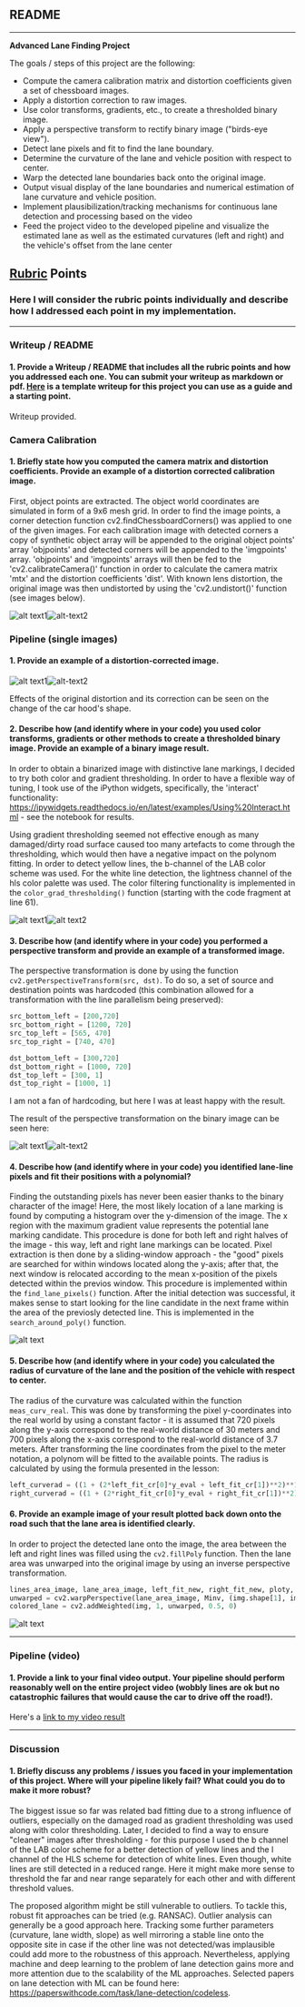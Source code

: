 ## README

---

**Advanced Lane Finding Project**

The goals / steps of this project are the following:

* Compute the camera calibration matrix and distortion coefficients given a set of chessboard images.
* Apply a distortion correction to raw images.
* Use color transforms, gradients, etc., to create a thresholded binary image.
* Apply a perspective transform to rectify binary image ("birds-eye view").
* Detect lane pixels and fit to find the lane boundary.
* Determine the curvature of the lane and vehicle position with respect to center.
* Warp the detected lane boundaries back onto the original image.
* Output visual display of the lane boundaries and numerical estimation of lane curvature and vehicle position.
* Implement plausibilization/tracking mechanisms for continuous lane detection and processing based on the video
* Feed the project video to the developed pipeline and visualize the estimated lane as well as the estimated curvatures (left and right) and the vehicle's offset from the lane center

[//]: # (Image References)

[image1]: ./camera_cal/calibration1.jpg "Distorted image"
[image2]: ./output_images/calibration1.jpg "Undistorted image"
[image3]: ./test_images/test7.jpg "Distorted image"
[image4]: ./output_images/test_2undist.jpg "Undistorted image"

[image5]: ./test_images/test1.jpg "Original image"
[image6]: ./output_images/test2.jpg "Binary image"

[image7]: ./test_images/test8.jpg "Original image"
[image8]: ./output_images/test_warped6.jpg "Binary warped image"

[image9]: ./output_images/test_all4.jpg "Warped image, sliding window search, estimated polynoms and lane projection onto the original image"
[video1]: ./project_video.mp4 "Video"

## [Rubric](https://review.udacity.com/#!/rubrics/571/view) Points

### Here I will consider the rubric points individually and describe how I addressed each point in my implementation.  

---

### Writeup / README

#### 1. Provide a Writeup / README that includes all the rubric points and how you addressed each one.  You can submit your writeup as markdown or pdf.  [Here](https://github.com/udacity/CarND-Advanced-Lane-Lines/blob/master/writeup_template.md) is a template writeup for this project you can use as a guide and a starting point.  

Writeup provided.

### Camera Calibration

#### 1. Briefly state how you computed the camera matrix and distortion coefficients. Provide an example of a distortion corrected calibration image.

First, object points are extracted. The object world coordinates are simulated in form of a 9x6 mesh grid. In order to find the image points, a corner detection function cv2.findChessboardCorners() was applied to one of the given images. For each calibration image with detected corners a copy of synthetic object array will be appended to the original object points' array 'objpoints' and detected corners will be appended to the 'imgpoints' array. 'objpoints' and 'imgpoints' arrays will then be fed to the 'cv2.calibrateCamera()' function in order to calculate the camera matrix 'mtx' and the distortion coefficients 'dist'. With known lens distortion, the original image was then undistorted by using the 'cv2.undistort()' function (see images below).

![alt text1][image1]![alt-text2][image2]

### Pipeline (single images)

#### 1. Provide an example of a distortion-corrected image.

![alt text1][image3]![alt-text2][image4]

Effects of the original distortion and its correction can be seen on the change of the car hood's shape.

#### 2. Describe how (and identify where in your code) you used color transforms, gradients or other methods to create a thresholded binary image.  Provide an example of a binary image result.

In order to obtain a binarized image with distinctive lane markings, I decided to try both color and gradient thresholding. In order to have a flexible way of tuning, I took use of the iPython widgets, specifically, the 'interact' functionality: https://ipywidgets.readthedocs.io/en/latest/examples/Using%20Interact.html - see the notebook for results.

Using gradient thresholding seemed not effective enough as many damaged/dirty road surface caused too many artefacts to come through the thresholding, which would then have a negative impact on the polynom fitting. In order to detect yellow lines, the b-channel of the LAB color scheme was used. For the white line detection, the lightness channel of the hls color palette was used. The color filtering functionality is implemented in the `color_grad_thresholding()` function (starting with the code fragment at line 61).

![alt text1][image5]![alt text2][image6]


#### 3. Describe how (and identify where in your code) you performed a perspective transform and provide an example of a transformed image.

The perspective transformation is done by using the function `cv2.getPerspectiveTransform(src, dst)`. To do so, a set of source and destination points was hardcoded (this combination allowed for a transformation with the line parallelism being preserved):

```python
src_bottom_left = [200,720]
src_bottom_right = [1200, 720]
src_top_left = [565, 470]
src_top_right = [740, 470]

dst_bottom_left = [300,720]
dst_bottom_right = [1000, 720]
dst_top_left = [300, 1]
dst_top_right = [1000, 1]
```

I am not a fan of hardcoding, but here I was at least happy with the result.

The result of the perspective transformation on the binary image can be seen here:

![alt text1][image7]![alt-text2][image8]

#### 4. Describe how (and identify where in your code) you identified lane-line pixels and fit their positions with a polynomial?

Finding the outstanding pixels has never been easier thanks to the binary character of the image! Here, the most likely location of a lane marking is found by computing a histogram over the y-dimension of the image. The x region with the maximum gradient value represents the potential lane marking candidate. This procedure is done for both left and right halves of the image - this way, left and right lane markings can be located. Pixel extraction is then done by a sliding-window approach - the "good" pixels are searched for within windows located along the y-axis; after that, the next window is relocated according to the mean x-position of the pixels detected within the previos window. This procedure is implemented within the `find_lane_pixels()` function. After the initial detection was successful, it makes sense to start looking for the line candidate in the next frame within the area of the previosly detected line. This is implemented in the `search_around_poly()` function.

![alt text][image9]

#### 5. Describe how (and identify where in your code) you calculated the radius of curvature of the lane and the position of the vehicle with respect to center.

The radius of the curvature was calculated within the function `meas_curv_real`. This was done by transforming the pixel y-coordinates into the real world by using a constant factor - it is assumed that 720 pixels along the y-axis correspond to the real-world distance of 30 meters and 700 pixels along the x-axis correspond to the real-world distance of 3.7 meters. After transforming the line coordinates from the pixel to the meter notation, a polynom will be fitted to the available points. The radius is calculated by using the formula presented in the lesson:
```python
left_curverad = ((1 + (2*left_fit_cr[0]*y_eval + left_fit_cr[1])**2)**1.5) / np.absolute(2*left_fit_cr[0])
right_curverad = ((1 + (2*right_fit_cr[0]*y_eval + right_fit_cr[1])**2)**1.5) / np.absolute(2*right_fit_cr[0])
```

#### 6. Provide an example image of your result plotted back down onto the road such that the lane area is identified clearly.
In order to project the detected lane onto the image, the area between the left and right lines was filled using the `cv2.fillPoly` function. Then the lane area was unwarped into the original image by using an inverse perspective transformation.

```python
lines_area_image, lane_area_image, left_fit_new, right_fit_new, ploty, left_curverad, right_curverad, lane_offset = search_around_poly(warped, left_fit, right_fit)
unwarped = cv2.warpPerspective(lane_area_image, Minv, (img.shape[1], img.shape[0]))
colored_lane = cv2.addWeighted(img, 1, unwarped, 0.5, 0)
```

![alt text][image9]

---

### Pipeline (video)

#### 1. Provide a link to your final video output.  Your pipeline should perform reasonably well on the entire project video (wobbly lines are ok but no catastrophic failures that would cause the car to drive off the road!).

Here's a [link to my video result](./output_video/project_video.mp4)

---

### Discussion

#### 1. Briefly discuss any problems / issues you faced in your implementation of this project.  Where will your pipeline likely fail?  What could you do to make it more robust?

The biggest issue so far was related bad fitting due to a strong influence of outliers, especially on the damaged road as gradient thresholding was used along with color thresholding. Later, I decided to find a way to ensure "cleaner" images after thresholding - for this purpose I used the b channel of the LAB color scheme for a better detection of yellow lines and the l channel of the HLS scheme for detection of white lines. Even though, white lines are still detected in a reduced range. Here it might make more sense to threshold the far and near range separately for each other and with different threshold values.

The proposed algorithm might be still vulnerable to outliers. To tackle this, robust fit approaches can be tried (e.g. RANSAC). Outlier analysis can generally be a good approach here. Tracking some further parameters (curvature, lane width, slope) as well mirroring a stable line onto the opposite site in case if the other line was not detected/was implausible could add more to the robustness of this approach. Nevertheless, applying machine and deep learning to the problem of lane detection gains more and more attention due to the scalability of the ML approaches. Selected papers on lane detection with ML can be found here: https://paperswithcode.com/task/lane-detection/codeless.

